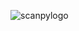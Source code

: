 
![scanpylogo](https://user-images.githubusercontent.com/53983340/77257989-77bbb900-6c56-11ea-9171-473abee450f2.jpg)
